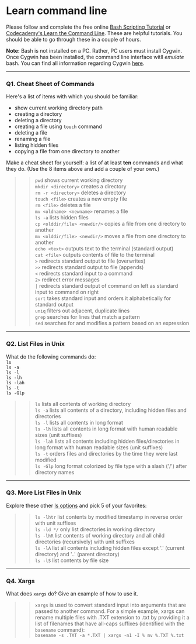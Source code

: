# Learn command line

Please follow and complete the free online [Bash Scripting Tutorial](https://ryanstutorials.net/bash-scripting-tutorial/) or [Codecademy's Learn the Command Line](https://www.codecademy.com/learn/learn-the-command-line). These are helpful tutorials. You should be able to go through these in a couple of hours.

**Note:** Bash is not installed on a PC. Rather, PC users must install Cygwin. Once Cygwin has been installed, the command line interface witll _emulate_ bash. You can find all information regarding Cygwin [here](https://www.cygwin.com/).

---

### Q1.  Cheat Sheet of Commands  

Here's a list of items with which you should be familiar:  
* show current working directory path
* creating a directory
* deleting a directory
* creating a file using `touch` command
* deleting a file
* renaming a file
* listing hidden files
* copying a file from one directory to another

Make a cheat sheet for yourself: a list of at least **ten** commands and what they do.  (Use the 8 items above and add a couple of your own.)  

>> `pwd` shows current working directory  
`mkdir <directory>` creates a directory  
`rm -r <directory>` deletes a directory  
`touch <file>` creates a new empty file  
`rm <file>` deletes a file  
`mv <oldname> <newname>` renames a file  
`ls -a` lists hidden files  
`cp <olddir/file> <newdir/>` copies a file from one directory to another  
`mv <olddir/file> <newdir/>` moves a file from one directory to another  
`echo <text>` outputs text to the terminal (standard output)  
`cat <file>` outputs contents of file to the terminal  
`>` redirects standard output to file (overwrites)  
`>>` redirects standard output to file (appends)  
`<` redirects standard input to a command  
`2>` redirect error messages  
`|` redirects standard output of command on left as standard input to command on right  
`sort` takes standard input and orders it alphabetically for standard output  
`uniq` filters out adjacent, duplicate lines  
`grep` searches for lines that match a pattern  
`sed` searches for and modifies a pattern based on an expression

---

### Q2.  List Files in Unix   

What do the following commands do:  
`ls`  
`ls -a`  
`ls -l`  
`ls -lh`  
`ls -lah`  
`ls -t`  
`ls -Glp`  

>> `ls` lists all contents of working directory  
`ls -a` lists all contents of a directory, including hidden files and directories  
`ls -l` lists all contents in long format  
`ls -lh` lists all contents in long format with human readable sizes (unit suffixes)  
`ls -lah` lists all contents including hidden files/directories in long format with human readable sizes (unit suffixes)  
`ls -t` orders files and directories by the time they were last modified  
`ls -Glp` long format colorized by file type with a slash ('/') after directory names

---

### Q3.  More List Files in Unix  

Explore these other [ls options](http://www.techonthenet.com/unix/basic/ls.php) and pick 5 of your favorites:

>> `ls -lhtr` list contents by modified timestamp in reverse order with unit suffixes  
`ls -ld */` only list directories in working directory  
`ls -lhR` list contents of working directory and all child directories (recursively) with unit suffixes  
`ls -lA` list all contents including hidden files except '.' (current directory) and '..' (parent directory)  
`ls -lS` list contents by file size


---

### Q4.  Xargs   

What does `xargs` do? Give an example of how to use it.

>> `xargs` is used to convert standard input into arguments that are passed to another command. For a simple example, xargs can rename multiple files with .TXT extension to .txt by providing it a list of filenames that have all-caps suffixes (identified with the `basename` command):  
`basename -s .TXT -a *.TXT | xargs -n1 -I % mv %.TXT %.txt`
